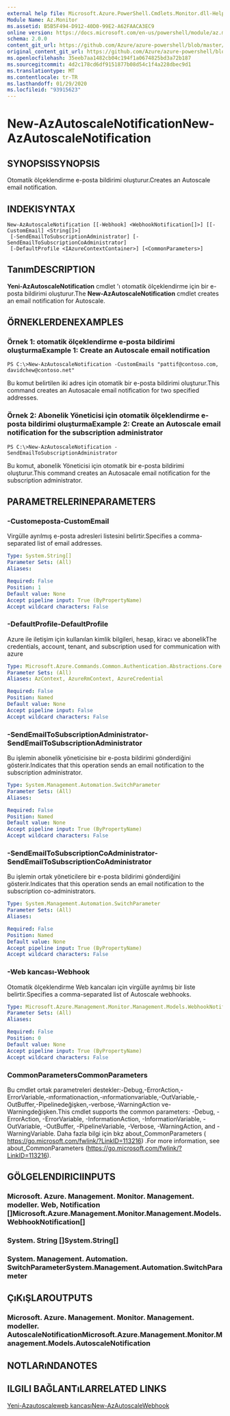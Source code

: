 ```yaml
---
external help file: Microsoft.Azure.PowerShell.Cmdlets.Monitor.dll-Help.xml
Module Name: Az.Monitor
ms.assetid: B5B5F494-D912-40D0-99E2-A62FAACA3EC9
online version: https://docs.microsoft.com/en-us/powershell/module/az.monitor/new-azautoscalenotification
schema: 2.0.0
content_git_url: https://github.com/Azure/azure-powershell/blob/master/src/Monitor/Monitor/help/New-AzAutoscaleNotification.md
original_content_git_url: https://github.com/Azure/azure-powershell/blob/master/src/Monitor/Monitor/help/New-AzAutoscaleNotification.md
ms.openlocfilehash: 35eeb7aa1482cb04c194f1a0674825bd3a72b187
ms.sourcegitcommit: 4d2c178cd6df9151877b08d54c1f4a228dbec9d1
ms.translationtype: MT
ms.contentlocale: tr-TR
ms.lasthandoff: 01/29/2020
ms.locfileid: "93915623"
---
```

# <span data-ttu-id="ab3a2-101">New-AzAutoscaleNotification</span><span class="sxs-lookup"><span data-stu-id="ab3a2-101">New-AzAutoscaleNotification</span></span>

## <span data-ttu-id="ab3a2-102">SYNOPSIS</span><span class="sxs-lookup"><span data-stu-id="ab3a2-102">SYNOPSIS</span></span>
<span data-ttu-id="ab3a2-103">Otomatik ölçeklendirme e-posta bildirimi oluşturur.</span><span class="sxs-lookup"><span data-stu-id="ab3a2-103">Creates an Autoscale email notification.</span></span>

## <span data-ttu-id="ab3a2-104">INDEKI</span><span class="sxs-lookup"><span data-stu-id="ab3a2-104">SYNTAX</span></span>

```
New-AzAutoscaleNotification [[-Webhook] <WebhookNotification[]>] [[-CustomEmail] <String[]>]
 [-SendEmailToSubscriptionAdministrator] [-SendEmailToSubscriptionCoAdministrator]
 [-DefaultProfile <IAzureContextContainer>] [<CommonParameters>]
```

## <span data-ttu-id="ab3a2-105">Tanım</span><span class="sxs-lookup"><span data-stu-id="ab3a2-105">DESCRIPTION</span></span>
<span data-ttu-id="ab3a2-106">**Yeni-AzAutoscaleNotification** cmdlet 'ı otomatik ölçeklendirme için bir e-posta bildirimi oluşturur.</span><span class="sxs-lookup"><span data-stu-id="ab3a2-106">The **New-AzAutoscaleNotification** cmdlet creates an email notification for Autoscale.</span></span>

## <span data-ttu-id="ab3a2-107">ÖRNEKLERDEN</span><span class="sxs-lookup"><span data-stu-id="ab3a2-107">EXAMPLES</span></span>

### <span data-ttu-id="ab3a2-108">Örnek 1: otomatik ölçeklendirme e-posta bildirimi oluşturma</span><span class="sxs-lookup"><span data-stu-id="ab3a2-108">Example 1: Create an Autoscale email notification</span></span>
```
PS C:\>New-AzAutoscaleNotification -CustomEmails "pattif@contoso.com, davidchew@contoso.net"
```

<span data-ttu-id="ab3a2-109">Bu komut belirtilen iki adres için otomatik bir e-posta bildirimi oluşturur.</span><span class="sxs-lookup"><span data-stu-id="ab3a2-109">This command creates an Autosacale email notification for two specified addresses.</span></span>

### <span data-ttu-id="ab3a2-110">Örnek 2: Abonelik Yöneticisi için otomatik ölçeklendirme e-posta bildirimi oluşturma</span><span class="sxs-lookup"><span data-stu-id="ab3a2-110">Example 2: Create an Autoscale email notification for the subscription administrator</span></span>
```
PS C:\>New-AzAutoscaleNotification -SendEmailToSubscriptionAdministrator
```

<span data-ttu-id="ab3a2-111">Bu komut, abonelik Yöneticisi için otomatik bir e-posta bildirimi oluşturur.</span><span class="sxs-lookup"><span data-stu-id="ab3a2-111">This command creates an Autosacale email notification for the subscription administrator.</span></span>

## <span data-ttu-id="ab3a2-112">PARAMETRELERINE</span><span class="sxs-lookup"><span data-stu-id="ab3a2-112">PARAMETERS</span></span>

### <span data-ttu-id="ab3a2-113">-Customeposta</span><span class="sxs-lookup"><span data-stu-id="ab3a2-113">-CustomEmail</span></span>
<span data-ttu-id="ab3a2-114">Virgülle ayrılmış e-posta adresleri listesini belirtir.</span><span class="sxs-lookup"><span data-stu-id="ab3a2-114">Specifies a comma-separated list of email addresses.</span></span>

```yaml
Type: System.String[]
Parameter Sets: (All)
Aliases:

Required: False
Position: 1
Default value: None
Accept pipeline input: True (ByPropertyName)
Accept wildcard characters: False
```

### <span data-ttu-id="ab3a2-115">-DefaultProfile</span><span class="sxs-lookup"><span data-stu-id="ab3a2-115">-DefaultProfile</span></span>
<span data-ttu-id="ab3a2-116">Azure ile iletişim için kullanılan kimlik bilgileri, hesap, kiracı ve abonelik</span><span class="sxs-lookup"><span data-stu-id="ab3a2-116">The credentials, account, tenant, and subscription used for communication with azure</span></span>

```yaml
Type: Microsoft.Azure.Commands.Common.Authentication.Abstractions.Core.IAzureContextContainer
Parameter Sets: (All)
Aliases: AzContext, AzureRmContext, AzureCredential

Required: False
Position: Named
Default value: None
Accept pipeline input: False
Accept wildcard characters: False
```

### <span data-ttu-id="ab3a2-117">-SendEmailToSubscriptionAdministrator</span><span class="sxs-lookup"><span data-stu-id="ab3a2-117">-SendEmailToSubscriptionAdministrator</span></span>
<span data-ttu-id="ab3a2-118">Bu işlemin abonelik yöneticisine bir e-posta bildirimi gönderdiğini gösterir.</span><span class="sxs-lookup"><span data-stu-id="ab3a2-118">Indicates that this operation sends an email notification to the subscription administrator.</span></span>

```yaml
Type: System.Management.Automation.SwitchParameter
Parameter Sets: (All)
Aliases:

Required: False
Position: Named
Default value: None
Accept pipeline input: True (ByPropertyName)
Accept wildcard characters: False
```

### <span data-ttu-id="ab3a2-119">-SendEmailToSubscriptionCoAdministrator</span><span class="sxs-lookup"><span data-stu-id="ab3a2-119">-SendEmailToSubscriptionCoAdministrator</span></span>
<span data-ttu-id="ab3a2-120">Bu işlemin ortak yöneticilere bir e-posta bildirimi gönderdiğini gösterir.</span><span class="sxs-lookup"><span data-stu-id="ab3a2-120">Indicates that this operation sends an email notification to the subscription co-administrators.</span></span>

```yaml
Type: System.Management.Automation.SwitchParameter
Parameter Sets: (All)
Aliases:

Required: False
Position: Named
Default value: None
Accept pipeline input: True (ByPropertyName)
Accept wildcard characters: False
```

### <span data-ttu-id="ab3a2-121">-Web kancası</span><span class="sxs-lookup"><span data-stu-id="ab3a2-121">-Webhook</span></span>
<span data-ttu-id="ab3a2-122">Otomatik ölçeklendirme Web kancaları için virgülle ayrılmış bir liste belirtir.</span><span class="sxs-lookup"><span data-stu-id="ab3a2-122">Specifies a comma-separated list of Autoscale webhooks.</span></span>

```yaml
Type: Microsoft.Azure.Management.Monitor.Management.Models.WebhookNotification[]
Parameter Sets: (All)
Aliases:

Required: False
Position: 0
Default value: None
Accept pipeline input: True (ByPropertyName)
Accept wildcard characters: False
```

### <span data-ttu-id="ab3a2-123">CommonParameters</span><span class="sxs-lookup"><span data-stu-id="ab3a2-123">CommonParameters</span></span>
<span data-ttu-id="ab3a2-124">Bu cmdlet ortak parametreleri destekler:-Debug,-ErrorAction,-ErrorVariable,-ınformationaction,-ınformationvariable,-OutVariable,-OutBuffer,-Pipelinedeğişken,-verbose,-WarningAction ve-Warningdeğişken.</span><span class="sxs-lookup"><span data-stu-id="ab3a2-124">This cmdlet supports the common parameters: -Debug, -ErrorAction, -ErrorVariable, -InformationAction, -InformationVariable, -OutVariable, -OutBuffer, -PipelineVariable, -Verbose, -WarningAction, and -WarningVariable.</span></span> <span data-ttu-id="ab3a2-125">Daha fazla bilgi için bkz about_CommonParameters ( https://go.microsoft.com/fwlink/?LinkID=113216) .</span><span class="sxs-lookup"><span data-stu-id="ab3a2-125">For more information, see about_CommonParameters (https://go.microsoft.com/fwlink/?LinkID=113216).</span></span>

## <span data-ttu-id="ab3a2-126">GÖLGELENDIRICI</span><span class="sxs-lookup"><span data-stu-id="ab3a2-126">INPUTS</span></span>

### <span data-ttu-id="ab3a2-127">Microsoft. Azure. Management. Monitor. Management. modeller. Web, Notification []</span><span class="sxs-lookup"><span data-stu-id="ab3a2-127">Microsoft.Azure.Management.Monitor.Management.Models.WebhookNotification[]</span></span>

### <span data-ttu-id="ab3a2-128">System. String []</span><span class="sxs-lookup"><span data-stu-id="ab3a2-128">System.String[]</span></span>

### <span data-ttu-id="ab3a2-129">System. Management. Automation. SwitchParameter</span><span class="sxs-lookup"><span data-stu-id="ab3a2-129">System.Management.Automation.SwitchParameter</span></span>

## <span data-ttu-id="ab3a2-130">ÇıKıŞLAR</span><span class="sxs-lookup"><span data-stu-id="ab3a2-130">OUTPUTS</span></span>

### <span data-ttu-id="ab3a2-131">Microsoft. Azure. Management. Monitor. Management. modeller. AutoscaleNotification</span><span class="sxs-lookup"><span data-stu-id="ab3a2-131">Microsoft.Azure.Management.Monitor.Management.Models.AutoscaleNotification</span></span>

## <span data-ttu-id="ab3a2-132">NOTLARıNDA</span><span class="sxs-lookup"><span data-stu-id="ab3a2-132">NOTES</span></span>

## <span data-ttu-id="ab3a2-133">ILGILI BAĞLANTıLAR</span><span class="sxs-lookup"><span data-stu-id="ab3a2-133">RELATED LINKS</span></span>

[<span data-ttu-id="ab3a2-134">Yeni-Azautoscaleweb kancası</span><span class="sxs-lookup"><span data-stu-id="ab3a2-134">New-AzAutoscaleWebhook</span></span>](./New-AzAutoscaleWebhook.md)


